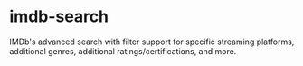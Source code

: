 # imdb-search
IMDb's advanced search with filter support for specific streaming platforms, additional genres, additional ratings/certifications, and more.
